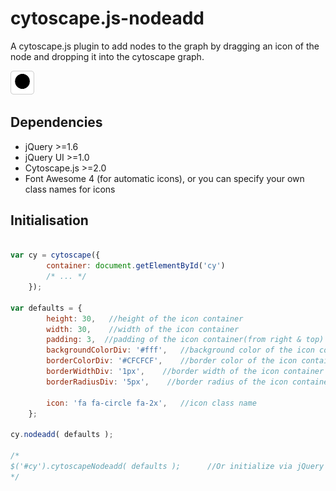 cytoscape.js-nodeadd
====================
A cytoscape.js plugin to add nodes to the graph by dragging an icon of the node and dropping it into the cytoscape graph.

![Preview](https://raw.githubusercontent.com/ayushkr19/cytoscape.js-nodeadd/master/img/preview.png)

## Dependencies

 * jQuery >=1.6
 * jQuery UI >=1.0
 * Cytoscape.js >=2.0
 * Font Awesome 4 (for automatic icons), or you can specify your own class names for icons


## Initialisation

```js

var cy = cytoscape({
 		container: document.getElementById('cy')
  		/* ... */
  	});

var defaults = {
        height: 30,   //height of the icon container
        width: 30,    //width of the icon container
        padding: 3,  //padding of the icon container(from right & top)
        backgroundColorDiv: '#fff',   //background color of the icon container
        borderColorDiv: '#CFCFCF',    //border color of the icon container
        borderWidthDiv: '1px',    //border width of the icon container
        borderRadiusDiv: '5px',    //border radius of the icon container
        
        icon: 'fa fa-circle fa-2x',   //icon class name
    };

cy.nodeadd( defaults );

/* 
$('#cy').cytoscapeNodeadd( defaults );		//Or initialize via jQuery on cytoscape DOM element with id 'cy'
*/

```